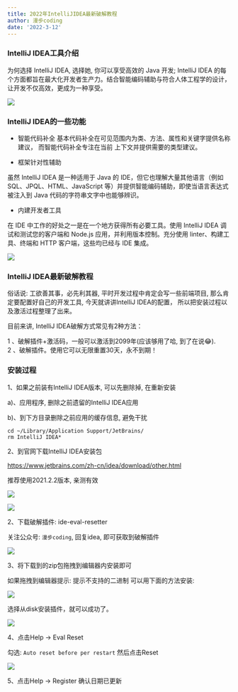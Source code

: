 ```yaml
---
title: 2022年IntelliJIDEA最新破解教程
author: 漫步coding
date: '2022-3-12'
---
```



### IntelliJ IDEA工具介绍


为何选择 IntelliJ IDEA, 选择她, 你可以享受高效的 Java 开发; IntelliJ IDEA 的每个方面都旨在最大化开发者生产力。结合智能编码辅助与符合人体工程学的设计，让开发不仅高效，更成为一种享受。

![](https://images.xiaozhuanlan.com/uploads/photo/2022/da82a546-44ff-4f2c-8d93-7770ea15aa2f.png)


### IntelliJ IDEA的一些功能

- 智能代码补全
基本代码补全在可见范围内为类、方法、属性和关键字提供名称建议， 而智能代码补全专注在当前 上下文并提供需要的类型建议。

- 框架针对性辅助

虽然 IntelliJ IDEA 是一种适用于 Java 的 IDE，但它也理解大量其他语言（例如 SQL、JPQL、HTML、JavaScript 等）并提供智能编码辅助，即使当语言表达式被注入到 Java 代码的字符串文字中也能够辨识。

- 内建开发者工具

在 IDE 中工作的好处之一是在一个地方获得所有必要工具。使用 IntelliJ IDEA 调试和测试您的客户端和 Node.js 应用，并利用版本控制。充分使用 linter、构建工具、终端和 HTTP 客户端，这些均已经与 IDE 集成。

![](https://images.xiaozhuanlan.com/uploads/photo/2022/5c82a7c0-7bcc-4754-add3-0f4211682cf3.png)



### IntelliJ IDEA最新破解教程

俗话说: 工欲善其事，必先利其器, 平时开发过程中肯定会写一些前端项目, 那么肯定要配置好自己的开发工具, 今天就讲讲IntelliJ IDEA的配置， 所以把安装过程以及激活过程整理了出来。

目前来讲, IntelliJ IDEA破解方式常见有2种方法：

1 、破解插件+激活码，一般可以激活到2099年(应该够用了哈, 到了在说😂).  
2 、破解插件。使用它可以无限重置30天，永不到期！

### 安装过程

1、如果之前装有IntelliJ IDEA版本, 可以先删除掉, 在重新安装

a)、应用程序, 删除之前遗留的IntelliJ IDEA应用

b)、到下方目录删除之前应用的缓存信息, 避免干扰

```
cd ~/Library/Application Support/JetBrains/
rm IntelliJ IDEA*
```


2、到官网下载IntelliJ IDEA安装包

https://www.jetbrains.com/zh-cn/idea/download/other.html

推荐使用2021.2.2版本, 亲测有效


![](https://images.xiaozhuanlan.com/uploads/photo/2022/1b3e7534-e176-4007-9968-00b7efa6ba7b.png)

![](https://images.xiaozhuanlan.com/uploads/photo/2022/3dfa87eb-fe3b-4aca-a1f6-6eae70e993bd.png)



2、下载破解插件: ide-eval-resetter

关注公众号: `漫步coding`, 回复idea, 即可获取到破解插件

![](https://images.xiaozhuanlan.com/uploads/photo/2022/5cb0c91e-fd83-4a04-8df6-65fb602b3834.png)

3、将下载到的zip包拖拽到编辑器内安装即可

如果拖拽到编辑器提示: 提示不支持的二进制 可以用下面的方法安装:

![](https://images.xiaozhuanlan.com/uploads/photo/2022/35d33996-1d80-4f96-a6da-2261a611297e.png)

选择从disk安装插件，就可以成功了。

![](https://images.xiaozhuanlan.com/uploads/photo/2022/fe5914c3-81ce-46bf-a9bd-2d760de40c9c.png)

4、点击Help -> Eval Reset

勾选: `Auto reset before per restart` 然后点击Reset


![](https://images.xiaozhuanlan.com/uploads/photo/2022/0894e9e2-4d60-4990-9d4c-f2a7dfa186dd.png)

5、点击Help -> Register 确认日期已更新

